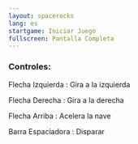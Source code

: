 ```yaml
---
layout: spacerocks
lang: es
startgame: Iniciar Juego
fullscreen: Pantalla Completa
---
```

### Controles:

Flecha Izquierda
: Gira a la izquierda

Flecha Derecha
: Gira a la derecha

Flecha Arriba
: Acelera la nave

Barra Espaciadora
: Disparar

